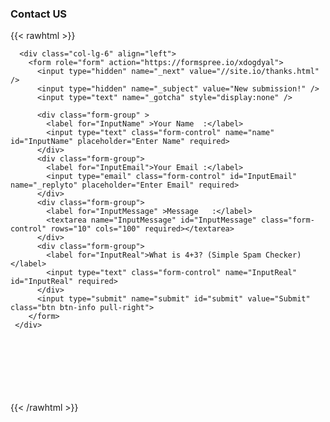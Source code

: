 

### **Contact US**

{{< rawhtml >}} 

      <div class="col-lg-6" align="left">
        <form role="form" action="https://formspree.io/xdogdyal">
          <input type="hidden" name="_next" value="//site.io/thanks.html" />
          <input type="hidden" name="_subject" value="New submission!" />
          <input type="text" name="_gotcha" style="display:none" />

          <div class="form-group" >
            <label for="InputName" >Your Name  :</label>
            <input type="text" class="form-control" name="name" id="InputName" placeholder="Enter Name" required>
          </div>
          <div class="form-group">
            <label for="InputEmail">Your Email :</label>
            <input type="email" class="form-control" id="InputEmail" name="_replyto" placeholder="Enter Email" required>
          </div>
          <div class="form-group">
            <label for="InputMessage" >Message   :</label>
            <textarea name="InputMessage" id="InputMessage" class="form-control" rows="10" cols="100" required></textarea>
          </div>
          <div class="form-group">
            <label for="InputReal">What is 4+3? (Simple Spam Checker)</label>
            <input type="text" class="form-control" name="InputReal" id="InputReal" required>
          </div>
          <input type="submit" name="submit" id="submit" value="Submit" class="btn btn-info pull-right"> 
        </form>
     </div>
<br/><br/>
<br/><br/>
<br/><br/>
{{< /rawhtml >}}

